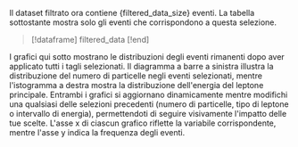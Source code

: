 Il dataset filtrato ora contiene {filtered_data_size} eventi. La tabella sottostante mostra solo gli eventi che corrispondono a questa selezione.

> [!dataframe]
filtered_data
> [!end]

I grafici qui sotto mostrano le distribuzioni degli eventi rimanenti dopo aver applicato tutti i tagli selezionati. Il diagramma a barre a sinistra illustra la distribuzione del numero di particelle negli eventi selezionati, mentre l'istogramma a destra mostra la distribuzione dell'energia del leptone principale. Entrambi i grafici si aggiornano dinamicamente mentre modifichi una qualsiasi delle selezioni precedenti (numero di particelle, tipo di leptone o intervallo di energia), permettendoti di seguire visivamente l'impatto delle tue scelte. L'asse x di ciascun grafico riflette la variabile corrispondente, mentre l'asse y indica la frequenza degli eventi.